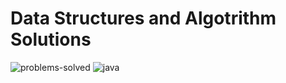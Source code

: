 # Data Structures and Algotrithm Solutions

![problems-solved](https://img.shields.io/badge/Problems%20Solved-57/121-1f425f.svg)
![java](https://img.shields.io/badge/Java-51/121-1abc9c.svg)